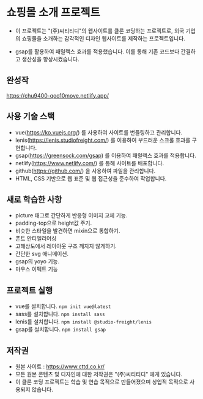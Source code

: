 # 쇼핑몰 소개 프로젝트
- 이 프로젝트는 "(주)씨티티디"의 웹사이트를 클론 코딩하는 프로젝트로, 
외국 기업의 쇼핑몰을 소개하는 감각적인 디자인 웹사이트를 제작하는 프로젝트입니다.

- gsap를 활용하여 패럴랙스 효과를 적용했습니다. 이를 통해 기존 코드보다 간결하고 생산성을 향상시켰습니다.


## 완성작
https://chu9400-qoo10move.netlify.app/

## 사용 기술 스택
- vue(https://ko.vuejs.org/) 를 사용하여 사이트를 번들링하고 관리합니다.
- lenis(https://lenis.studiofreight.com/) 를 이용하여 부드러운 스크롤 효과를 구현합니다.
- gsap(https://greensock.com/gsap) 를 이용하여 패럴랙스 효과를 적용합니다.
- netlify(https://www.netlify.com/) 를 통해 사이트를 배포합니다.
- github(https://github.com/) 을 사용하여 파일을 관리합니다.
- HTML, CSS 기반으로 웹 표준 및 웹 접근성을 준수하여 작업합니다.

## 새로 학습한 사항
- picture 태그로 간단하게 반응형 이미지 교체 기능.
- padding-top으로 height값 주기.
- 비슷한 스타일을 발견하면 mixin으로 통합하기.
- 폰트 안티엘리어싱
- 고해상도에서 레이아웃 구조 깨지지 않게하기.
- 간단한 svg 애니메이션.
- gsap의 yoyo 기능.
- 마우스 이펙트 기능


## 프로젝트 실행
- vue를 설치합니다. `npm init vue@latest`
- sass를 설치합니다. `npm install sass`
- lenis를 설치합니다. `npm install @studio-freight/lenis`
- gsap를 설치합니다. `npm install gsap`


## 저작권
- 원본 사이트 : https://www.cttd.co.kr/
- 모든 원본 콘텐츠 및 디자인에 대한 저작권은 "(주)씨티티디" 에게 있습니다.
- 이 클론 코딩 프로젝트는 학습 및 연습 목적으로 만들어졌으며 상업적 목적으로 사용되지 않습니다.